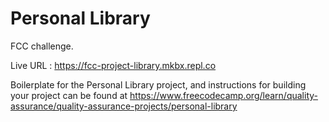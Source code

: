 # Personal Library

FCC challenge.

Live URL : https://fcc-project-library.mkbx.repl.co

Boilerplate for the Personal Library project, and instructions for building your project can be found at https://www.freecodecamp.org/learn/quality-assurance/quality-assurance-projects/personal-library
